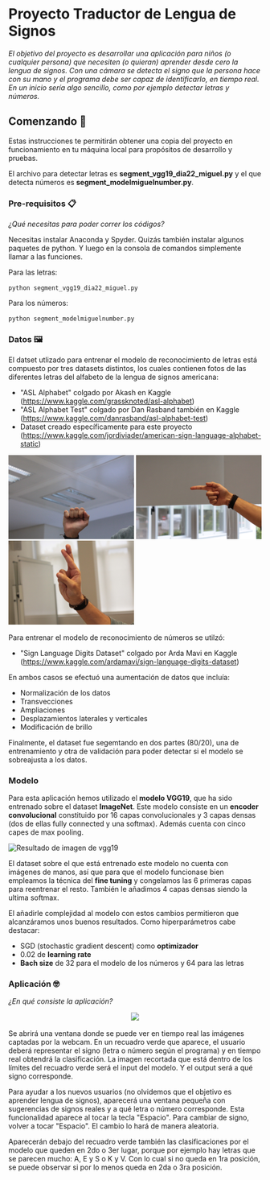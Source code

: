 # Proyecto Traductor de Lengua de Signos

_El objetivo del proyecto es desarrollar una aplicación para niños (o cualquier persona) que necesiten (o quieran) aprender desde cero la lengua de signos. Con una cámara se detecta el signo que la persona hace con su mano y el programa debe ser capaz de identificarlo, en tiempo real. En un inicio sería algo sencillo, como por ejemplo detectar letras y números._

## Comenzando 🚀

Estas instrucciones te permitirán obtener una copia del proyecto en funcionamiento en tu máquina local para propósitos de desarrollo y pruebas.

El archivo para detectar letras es **segment_vgg19_dia22_miguel.py** y el que detecta números es **segment_modelmiguelnumber.py**.


### Pre-requisitos 📋

_¿Qué necesitas para poder correr los códigos?_

Necesitas instalar Anaconda y Spyder. Quizás también instalar algunos paquetes de python. Y luego en la consola de comandos simplemente llamar a las funciones.

Para las letras:
```
python segment_vgg19_dia22_miguel.py
```

Para los números:
```
python segment_modelmiguelnumber.py
```

### Datos 🖼
El datset utlizado para entrenar el modelo de reconocimiento de letras está compuesto por tres datasets distintos, los cuales contienen fotos de las diferentes letras del alfabeto de la lengua de signos americana:
* "ASL Alphabet" colgado por Akash en Kaggle (https://www.kaggle.com/grassknoted/asl-alphabet)
* "ASL Alphabet Test" colgado por Dan Rasband también en Kaggle (https://www.kaggle.com/danrasband/asl-alphabet-test)
* Dataset creado específicamente para este proyecto (https://www.kaggle.com/jordiviader/american-sign-language-alphabet-static)
<p float="left">
  <img src="https://github.com/ecabestadistica/sign-language-translator-python-opencv/blob/master/IMG_0020.JPG" width="250" />
  <img src="https://github.com/ecabestadistica/sign-language-translator-python-opencv/blob/master/IMG_0640.JPG" width="250" /> 
  <img src="https://github.com/ecabestadistica/sign-language-translator-python-opencv/blob/master/IMG_1482.JPG" width="250" />
</p>

Para entrenar el modelo de reconocimiento de números se utilzó:
* "Sign Language Digits Dataset" colgado por Arda Mavi en Kaggle (https://www.kaggle.com/ardamavi/sign-language-digits-dataset)

En ambos casos se efectuó una aumentación de datos que incluía:
* Normalización de los datos
* Transvecciones
* Ampliaciones
* Desplazamientos laterales y verticales
* Modificación de brillo

Finalmente, el dataset fue segemtando en dos partes (80/20), una de entrenamiento y otra de validación para poder detectar si el modelo se sobreajusta a los datos. 


### Modelo 

Para esta aplicación hemos utilizado el **modelo VGG19**, que ha sido entrenado sobre el dataset **ImageNet**. Este modelo consiste en un **encoder convolucional** constituido por 16 capas convolucionales y 3 capas densas (dos de ellas fully connected y una softmax). Además cuenta con cinco capes de max pooling.

![Resultado de imagen de vgg19](https://www.researchgate.net/profile/Clifford_Yang/publication/325137356/figure/fig2/AS:670371271413777@1536840374533/llustration-of-the-network-architecture-of-VGG-19-model-conv-means-convolution-FC-means.jpg)

El dataset sobre el que está entrenado este modelo  no cuenta con imágenes de manos, así que para que el modelo funcionase bien empleamos la técnica del **fine tuning**  y congelamos las 6 primeras capas para reentrenar el resto. También le añadimos 4 capas densas siendo la ultima softmax.

El añadirle complejidad al modelo con estos cambios permitieron que alcanzáramos unos buenos resultados. Como hiperparámetros cabe destacar:

 - SGD (stochastic gradient descent) como **optimizador**
 - 0.02 de **learning rate**
 - **Bach size** de 32 para el modelo de los números y 64 para las letras
 
 

### Aplicación 🤓

_¿En qué consiste la aplicación?_

<p align="center">
    <img src="elinumeros.gif", width="450">
</p>

Se abrirá una ventana donde se puede ver en tiempo real las imágenes captadas por la webcam. En un recuadro verde que aparece, el usuario deberá representar el signo (letra o número según el programa) y en tiempo real obtendrá la clasificación. La imagen recortada que está dentro de los límites del recuadro verde será el input del modelo. Y el output será a qué signo corresponde.

Para ayudar a los nuevos usuarios (no olvidemos que el objetivo es aprender lengua de signos), aparecerá una ventana pequeña con sugerencias de signos reales y a qué letra o número corresponde. Esta funcionalidad aparece al tocar la tecla "Espacio". Para cambiar de signo, volver a tocar "Espacio".
El cambio lo hará de manera aleatoria. 

Aparecerán debajo del recuadro verde también las clasificaciones por el modelo que queden en 2do o 3er lugar, porque por ejemplo hay letras que se parecen mucho: A, E y S o K y V. Con lo cual si no queda en 1ra posición, se puede observar si por lo menos queda en 2da o 3ra posición.

